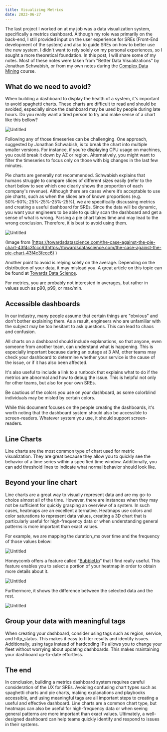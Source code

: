 ```yaml
---
title: Visualizing Metrics
date: 2023-06-27 
---
```


The last project I worked on at my job was a data visualization system, specifically a metrics dashboard. Although my role was primarily on the back-end, I still provided input on the user experience for SREs (Front-End development of the system) and also to guide SREs on how to better use the new system. I didn't want to rely solely on my personal experiences, so I sought a more theoretical foundation. In this post, I will share some of my notes. Most of these notes were taken from "Better Data Visualizations" by Jonathan Schwabish, or from my own notes during the [Complex Data Mining](https://ic.unicamp.br/en/~mdc/) course.

## What do we need to avoid?

When building a dashboard to display the health of a system, it's important to avoid spaghetti charts. These charts are difficult to read and should be avoided, especially since the dashboard may be used by people during late hours. Do you really want a tired person to try and make sense of a chart like this bellow?

![Untitled](/visualizing_metrics/Untitled.png)

Following any of those timeseries can be challenging. One approach, suggested by Jonathan Schwabish, is to break the chart into multiple smaller versions. For instance, if you're displaying CPU usage on machines, you could break it down by AZ or region. Alternatively, you might want to filter the timeseries to focus only on those with big changes in the last few minutes.

Pie charts are generally not recommended. Schwabish explains that humans struggle to compare slices of different sizes easily (refer to the chart below to see which one clearly shows the proportion of each company's revenue). Although there are cases where it’s acceptable to use pie charts, such as when the slices are of known proportions (e.g. 50%-50%; 25%-25%-25%-25%), we are specifically discussing metrics and creating a useful dashboard for SREs. Since the data will be dynamic, you want your engineers to be able to quickly scan the dashboard and get a sense of what is wrong. Parsing a pie chart takes time and may lead to the wrong conclusion. Therefore, it is best to avoid using them.

![Untitled](/visualizing_metrics/Untitled%201.png)

(Image from [https://towardsdatascience.com/the-case-against-the-pie-chart-43f4c3fccc6](https://towardsdatascience.com/the-case-against-the-pie-chart-43f4c3fccc6) )

Another point to avoid is relying solely on the average. Depending on the distribution of your data, it may mislead you. A great article on this topic can be found at [Towards Data Science](https://towardsdatascience.com/avoid-troubles-with-average-923012d1cd3e). 

For metrics, you are probably not interested in averages, but rather in values such as p90, p99, or max/min. 

## Accessible dashboards

In our industry, many people assume that certain things are "obvious" and don't bother explaining them. As a result, engineers who are unfamiliar with the subject may be too hesitant to ask questions. This can lead to chaos and confusion.

All charts on a dashboard should include explanations, so that anyone, even someone from another team, can understand what is happening. This is especially important because during an outage at 3 AM, other teams may check your dashboard to determine whether your service is the cause of the issue, or if it has also been affected.

It's also useful to include a link to a runbook that explains what to do if the metrics are abnormal and how to debug the issue. This is helpful not only for other teams, but also for your own SREs.

Be cautious of the colors you use on your dashboard, as some colorblind individuals may be misled by certain colors.

While this document focuses on the people creating the dashboards, it's worth noting that the dashboard system should also be accessible to screen-readers. Whatever system you use, it should support screen-readers.

## Line Charts

Line charts are the most common type of chart used for metric visualization. They are great because they allow you to quickly see the behavior of a time series within a specified time window. Additionally, you can add threshold lines to indicate what normal behavior should look like.

## Beyond your line chart

Line charts are a great way to visually represent data and are my go-to choice almost all of the time. However, there are instances when they may not be sufficient for quickly grasping an overview of a system. In such cases, heatmaps are an excellent alternative. Heatmaps use colors and color saturations to represent data values, creating a 3D chart that is particularly useful for high-frequency data or when understanding general patterns is more important than exact values.

For example, we are mapping the duration_ms over time and the frequency of those values below:

![Untitled](/visualizing_metrics/Untitled%202.png)

Honeycomb offers a feature called “[BubbleUp](https://docs.honeycomb.io/working-with-your-data/bubbleup/)” that I find really useful. This feature enables you to select a portion of your heatmap in order to obtain more details about it.

![Untitled](/visualizing_metrics/Untitled%203.png)

Furthermore, it shows the difference between the selected data and the rest.

![Untitled](/visualizing_metrics/Untitled%204.png)

## Group your data with meaningful tags

When creating your dashboard, consider using tags such as region, service, and http_status. This makes it easy to filter results and identify issues. Additionally, using tags instead of hardcoding IPs allows you to change your fleet without worrying about updating dashboards. This makes maintaining your dashboard up-to-date effortless.

## The end

In conclusion, building a metrics dashboard system requires careful consideration of the UX for SREs. Avoiding confusing chart types such as spaghetti charts and pie charts, making explanations and playbooks accessible, and using meaningful tags are all important steps to creating a useful and effective dashboard. Line charts are a common chart type, but heatmaps can also be useful for high-frequency data or when seeing general patterns are more important than exact values. Ultimately, a well-designed dashboard can help teams quickly identify and respond to issues in their systems.